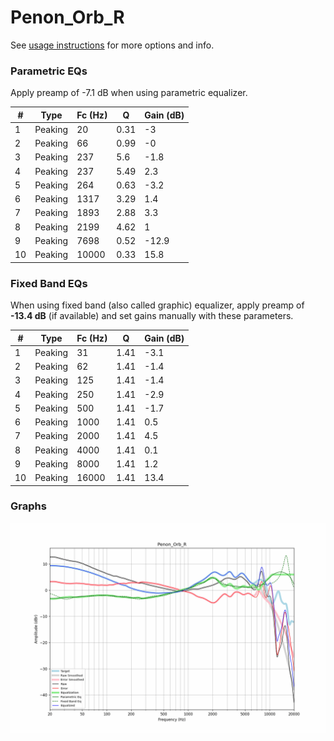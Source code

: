 # Penon_Orb_R
See [usage instructions](https://github.com/jaakkopasanen/AutoEq#usage) for more options and info.

### Parametric EQs
Apply preamp of -7.1 dB when using parametric equalizer.

|   # | Type    |   Fc (Hz) |    Q |   Gain (dB) |
|-----|---------|-----------|------|-------------|
|   1 | Peaking |        20 | 0.31 |        -3   |
|   2 | Peaking |        66 | 0.99 |        -0   |
|   3 | Peaking |       237 | 5.6  |        -1.8 |
|   4 | Peaking |       237 | 5.49 |         2.3 |
|   5 | Peaking |       264 | 0.63 |        -3.2 |
|   6 | Peaking |      1317 | 3.29 |         1.4 |
|   7 | Peaking |      1893 | 2.88 |         3.3 |
|   8 | Peaking |      2199 | 4.62 |         1   |
|   9 | Peaking |      7698 | 0.52 |       -12.9 |
|  10 | Peaking |     10000 | 0.33 |        15.8 |

### Fixed Band EQs
When using fixed band (also called graphic) equalizer, apply preamp of **-13.4 dB** (if available) and set gains manually with these parameters.

|   # | Type    |   Fc (Hz) |    Q |   Gain (dB) |
|-----|---------|-----------|------|-------------|
|   1 | Peaking |        31 | 1.41 |        -3.1 |
|   2 | Peaking |        62 | 1.41 |        -1.4 |
|   3 | Peaking |       125 | 1.41 |        -1.4 |
|   4 | Peaking |       250 | 1.41 |        -2.9 |
|   5 | Peaking |       500 | 1.41 |        -1.7 |
|   6 | Peaking |      1000 | 1.41 |         0.5 |
|   7 | Peaking |      2000 | 1.41 |         4.5 |
|   8 | Peaking |      4000 | 1.41 |         0.1 |
|   9 | Peaking |      8000 | 1.41 |         1.2 |
|  10 | Peaking |     16000 | 1.41 |        13.4 |

### Graphs
![](./Penon_Orb_R.png)

